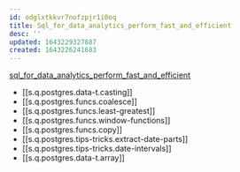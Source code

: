 ```yaml
---
id: odglxtkkvr7nofzpjr1i0oq
title: Sql_for_data_analytics_perform_fast_and_efficient
desc: ''
updated: 1643229327887
created: 1643226241683
---
```



[sql_for_data_analytics_perform_fast_and_efficient](/assets/pdfs/SQL_for_Data_Analytics_Perform_Fast_and_Efficient_....pdf)

- [[s.q.postgres.data-t.casting]]
- [[s.q.postgres.funcs.coalesce]]
- [[s.q.postgres.funcs.least-greatest]]
- [[s.q.postgres.funcs.window-functions]]
- [[s.q.postgres.funcs.copy]]
- [[s.q.postgres.tips-tricks.extract-date-parts]]
- [[s.q.postgres.tips-tricks.date-intervals]]
- [[s.q.postgres.data-t.array]]
